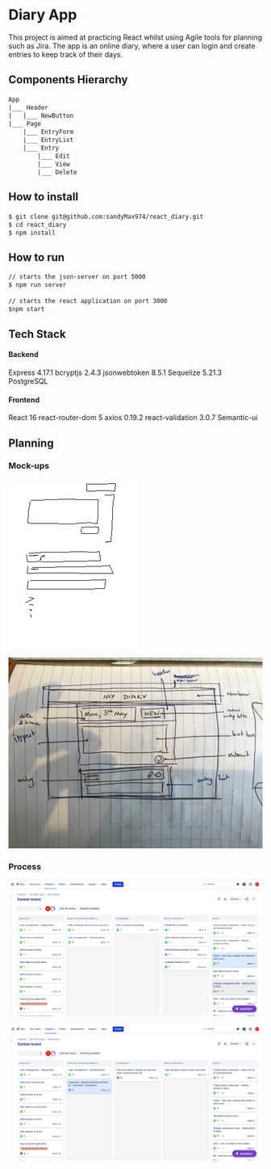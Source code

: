 # Diary App

This project is aimed at practicing React whilst using Agile tools for planning such as Jira. The app is an online diary, where a user can login and create entries to keep track of their days. 

## Components Hierarchy
```
App
|___ Header
|   |___ NewButton
|___ Page
    |___ EntryForm
    |___ EntryList
    |___ Entry
        |___ Edit
        |___ View
        |___ Delete
```

## How to install
```
$ git clone git@github.com:sandyMax974/react_diary.git
$ cd react_diary
$ npm install
```
## How to run
```
// starts the json-server on port 5000
$ npm run server 

// starts the react application on port 3000
$npm start
```

## Tech Stack

#### Backend
Express 4.17.1
bcryptjs 2.4.3
jsonwebtoken 8.5.1
Sequelize 5.21.3
PostgreSQL

#### Frontend
React 16
react-router-dom 5
axios 0.19.2
react-validation 3.0.7
Semantic-ui


## Planning

### Mock-ups
![mock-up-1](https://github.com/sandyMax974/react_diary/blob/main/planning/diary_app%20-%20mockup_1.png)

![mock-up-2](https://github.com/sandyMax974/react_diary/blob/main/planning/diary_app%20-%20mockup_2.jpg)

### Process
![jira-board-1](https://github.com/sandyMax974/react_diary/blob/main/planning/Jira%20Board%20-%201.png)

![jira-board-2](https://github.com/sandyMax974/react_diary/blob/main/planning/Jira%20Board%20-%202.png)
